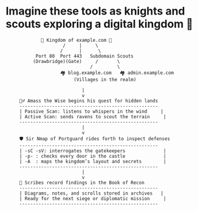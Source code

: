 # Imagine these tools as knights and scouts exploring a digital kingdom 🏰

                 🏰 Kingdom of example.com 🏰
                         /     |     \
                        /      |      \
               Port 80  Port 443   Subdomain Scouts
              (Drawbridge)(Gate)     /       \
                                   /         \
                        🏘 blog.example.com   🏘 admin.example.com
                             (Villages in the realm)

                                |
                                v
         🧙‍♂️ Amass the Wise begins his quest for hidden lands
         ---------------------------------------------------
         | Passive Scan: listens to whispers in the wind     |
         | Active Scan: sends ravens to scout the terrain     |
         ---------------------------------------------------
                                |
                                v
         🛡️ Sir Nmap of Portguard rides forth to inspect defenses
         ---------------------------------------------------
         | -sC -sV: interrogates the gatekeepers              |
         | -p- : checks every door in the castle              |
         | -A  : maps the kingdom’s layout and secrets        |
         ---------------------------------------------------
                                |
                                v
         📜 Scribes record findings in the Book of Recon
         ---------------------------------------------------
         | Diagrams, notes, and scrolls stored in archives   |
         | Ready for the next siege or diplomatic mission     |
         ---------------------------------------------------
